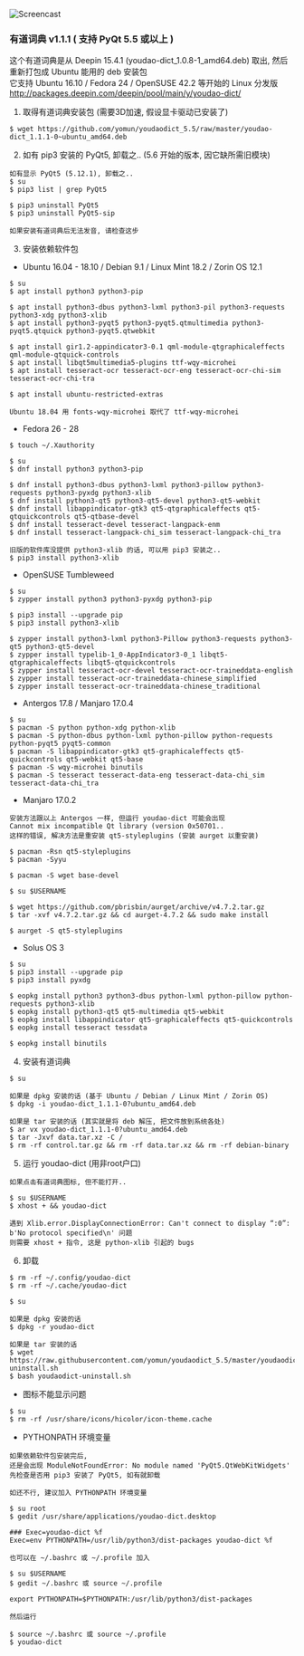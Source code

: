 ![Screencast](https://2.bp.blogspot.com/-a1ldr3X2U1s/WZAIrNamPxI/AAAAAAAAAjw/CGVeNEUzjWk2pK71C4PwuMIzRFwc9ROawCLcBGAs/s1600/youdao.png)
### 有道词典 v1.1.1 ( 支持 PyQt 5.5 或以上 )
这个有道词典是从 Deepin 15.4.1 (youdao-dict_1.0.8-1_amd64.deb) 取出, 然后重新打包成 Ubuntu 能用的 deb 安装包<br>
它支持 Ubuntu 16.10 / Fedora 24 / OpenSUSE 42.2 等开始的 Linux 分发版<br>
http://packages.deepin.com/deepin/pool/main/y/youdao-dict/

1) 取得有道词典安装包 (需要3D加速, 假设显卡驱动已安装了)
```
$ wget https://github.com/yomun/youdaodict_5.5/raw/master/youdao-dict_1.1.1-0~ubuntu_amd64.deb
```
2) 如有 pip3 安装的 PyQt5, 卸载之.. (5.6 开始的版本, 因它缺所需旧模块)
```
如有显示 PyQt5 (5.12.1), 卸载之..
$ su
$ pip3 list | grep PyQt5

$ pip3 uninstall PyQt5
$ pip3 uninstall PyQt5-sip

如果安装有道词典后无法发音, 请检查这步
```
3) 安装依赖软件包
- Ubuntu 16.04 - 18.10 / Debian 9.1 / Linux Mint 18.2 / Zorin OS 12.1
```
$ su
$ apt install python3 python3-pip

$ apt install python3-dbus python3-lxml python3-pil python3-requests python3-xdg python3-xlib
$ apt install python3-pyqt5 python3-pyqt5.qtmultimedia python3-pyqt5.qtquick python3-pyqt5.qtwebkit

$ apt install gir1.2-appindicator3-0.1 qml-module-qtgraphicaleffects qml-module-qtquick-controls
$ apt install libqt5multimedia5-plugins ttf-wqy-microhei
$ apt install tesseract-ocr tesseract-ocr-eng tesseract-ocr-chi-sim tesseract-ocr-chi-tra

$ apt install ubuntu-restricted-extras

Ubuntu 18.04 用 fonts-wqy-microhei 取代了 ttf-wqy-microhei
```
- Fedora 26 - 28
```
$ touch ~/.Xauthority

$ su
$ dnf install python3 python3-pip

$ dnf install python3-dbus python3-lxml python3-pillow python3-requests python3-pyxdg python3-xlib
$ dnf install python3-qt5 python3-qt5-devel python3-qt5-webkit
$ dnf install libappindicator-gtk3 qt5-qtgraphicaleffects qt5-qtquickcontrols qt5-qtbase-devel
$ dnf install tesseract-devel tesseract-langpack-enm
$ dnf install tesseract-langpack-chi_sim tesseract-langpack-chi_tra

旧版的软件库没提供 python3-xlib 的话, 可以用 pip3 安装之..
$ pip3 install python3-xlib
```
- OpenSUSE Tumbleweed
```
$ su
$ zypper install python3 python3-pyxdg python3-pip

$ pip3 install --upgrade pip
$ pip3 install python3-xlib

$ zypper install python3-lxml python3-Pillow python3-requests python3-qt5 python3-qt5-devel
$ zypper install typelib-1_0-AppIndicator3-0_1 libqt5-qtgraphicaleffects libqt5-qtquickcontrols
$ zypper install tesseract-ocr-devel tesseract-ocr-traineddata-english
$ zypper install tesseract-ocr-traineddata-chinese_simplified
$ zypper install tesseract-ocr-traineddata-chinese_traditional
```
- Antergos 17.8 / Manjaro 17.0.4
```
$ su
$ pacman -S python python-xdg python-xlib
$ pacman -S python-dbus python-lxml python-pillow python-requests python-pyqt5 pyqt5-common
$ pacman -S libappindicator-gtk3 qt5-graphicaleffects qt5-quickcontrols qt5-webkit qt5-base
$ pacman -S wqy-microhei binutils
$ pacman -S tesseract tesseract-data-eng tesseract-data-chi_sim tesseract-data-chi_tra
```
- Manjaro 17.0.2
```
安装方法跟以上 Antergos 一样, 但运行 youdao-dict 可能会出现
Cannot mix incompatible Qt library (version 0x50701..
这样的错误, 解决方法是重安装 qt5-styleplugins (安装 aurget 以重安装)

$ pacman -Rsn qt5-styleplugins
$ pacman -Syyu

$ pacman -S wget base-devel

$ su $USERNAME

$ wget https://github.com/pbrisbin/aurget/archive/v4.7.2.tar.gz
$ tar -xvf v4.7.2.tar.gz && cd aurget-4.7.2 && sudo make install

$ aurget -S qt5-styleplugins
```
- Solus OS 3
```
$ su
$ pip3 install --upgrade pip
$ pip3 install pyxdg

$ eopkg install python3 python3-dbus python-lxml python-pillow python-requests python3-xlib
$ eopkg install python3-qt5 qt5-multimedia qt5-webkit
$ eopkg install libappindicator qt5-graphicaleffects qt5-quickcontrols
$ eopkg install tesseract tessdata

$ eopkg install binutils
```
4) 安装有道词典
```
$ su

如果是 dpkg 安装的话 (基于 Ubuntu / Debian / Linux Mint / Zorin OS)
$ dpkg -i youdao-dict_1.1.1-0?ubuntu_amd64.deb

如果是 tar 安装的话 (其实就是将 deb 解压, 把文件放到系统各处)
$ ar vx youdao-dict_1.1.1-0?ubuntu_amd64.deb
$ tar -Jxvf data.tar.xz -C /
$ rm -rf control.tar.gz && rm -rf data.tar.xz && rm -rf debian-binary
```
5) 运行 youdao-dict (用非root户口)
```
如果点击有道词典图标, 但不能打开..

$ su $USERNAME
$ xhost + && youdao-dict

遇到 Xlib.error.DisplayConnectionError: Can't connect to display “:0”: b'No protocol specified\n' 问题
则需要 xhost + 指令, 这是 python-xlib 引起的 bugs
```
6) 卸载
```
$ rm -rf ~/.config/youdao-dict
$ rm -rf ~/.cache/youdao-dict

$ su

如果是 dpkg 安装的话
$ dpkg -r youdao-dict

如果是 tar 安装的话
$ wget https://raw.githubusercontent.com/yomun/youdaodict_5.5/master/youdaodict-uninstall.sh
$ bash youdaodict-uninstall.sh
```
- 图标不能显示问题
```
$ su
$ rm -rf /usr/share/icons/hicolor/icon-theme.cache
```
- PYTHONPATH 环境变量
```
如果依赖软件包安装完后,
还是会出现 ModuleNotFoundError: No module named 'PyQt5.QtWebKitWidgets'
先检查是否用 pip3 安装了 PyQt5, 如有就卸载

如还不行, 建议加入 PYTHONPATH 环境变量

$ su root
$ gedit /usr/share/applications/youdao-dict.desktop

### Exec=youdao-dict %f
Exec=env PYTHONPATH=/usr/lib/python3/dist-packages youdao-dict %f

也可以在 ~/.bashrc 或 ~/.profile 加入

$ su $USERNAME
$ gedit ~/.bashrc 或 source ~/.profile

export PYTHONPATH=$PYTHONPATH:/usr/lib/python3/dist-packages

然后运行

$ source ~/.bashrc 或 source ~/.profile
$ youdao-dict
```
